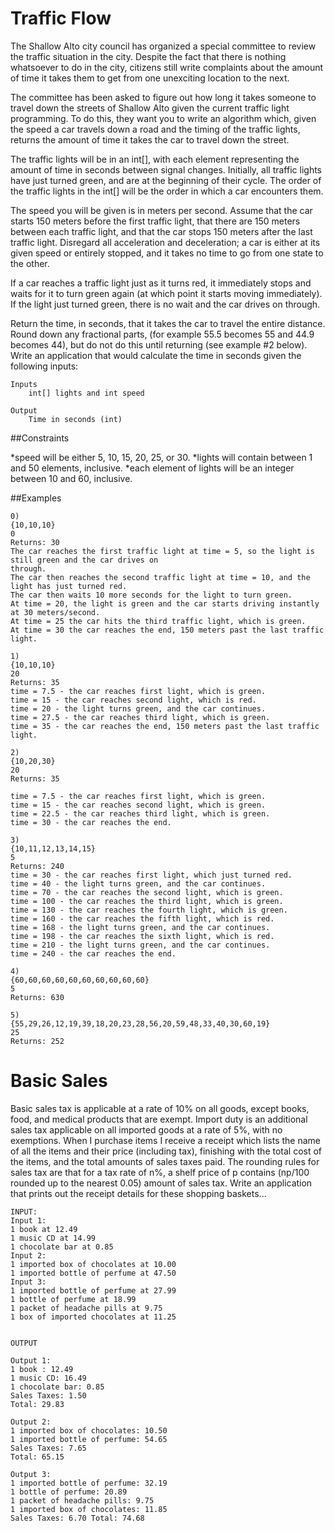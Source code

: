 
Traffic Flow
============

The Shallow Alto city council has organized a special committee to review the traffic situation in the city. Despite the fact that there is nothing whatsoever to do in the city, citizens still write
complaints about the amount of time it takes them to get from one unexciting location to the next.

The committee has been asked to figure out how long it takes someone to travel down the streets of Shallow Alto given the current traffic light programming. To do this, they want you to
write an algorithm which, given the speed a car travels down a road and the timing of the traffic lights, returns the amount of time it takes the car to travel down the street.

The traffic lights will be in an int[], with each element representing the amount of time in seconds between signal changes. Initially, all traffic lights have just turned green, and are at the
beginning of their cycle. The order of the traffic lights in the int[] will be the order in which a car encounters them.

The speed you will be given is in meters per second. Assume that the car starts 150 meters before the first traffic light, that there are 150 meters between each traffic light, and that the
car stops 150 meters after the last traffic light. Disregard all acceleration and deceleration; a car is either at its given speed or entirely stopped, and it takes no time to go from one state to the
other.

If a car reaches a traffic light just as it turns red, it immediately stops and waits for it to turn green again (at which point it starts moving immediately). If the light just turned green, there is
no wait and the car drives on through.

Return the time, in seconds, that it takes the car to travel the entire distance. Round down any fractional parts, (for example 55.5 becomes 55 and 44.9 becomes 44), but do not do this until
returning (see example #2 below).
Write an application that would calculate the time in seconds given the following inputs:

```
Inputs
    int[] lights and int speed

Output
    Time in seconds (int)
```


##Constraints

*speed will be either 5, 10, 15, 20, 25, or 30.
*lights will contain between 1 and 50 elements, inclusive.
*each element of lights will be an integer between 10 and 60, inclusive.

##Examples

```
0)
{10,10,10}
0
Returns: 30
The car reaches the first traffic light at time = 5, so the light is still green and the car drives on
through.
The car then reaches the second traffic light at time = 10, and the light has just turned red.
The car then waits 10 more seconds for the light to turn green.
At time = 20, the light is green and the car starts driving instantly at 30 meters/second.
At time = 25 the car hits the third traffic light, which is green.
At time = 30 the car reaches the end, 150 meters past the last traffic light.
```

```
1)
{10,10,10}
20
Returns: 35
time = 7.5 - the car reaches first light, which is green.
time = 15 - the car reaches second light, which is red.
time = 20 - the light turns green, and the car continues.
time = 27.5 - the car reaches third light, which is green.
time = 35 - the car reaches the end, 150 meters past the last traffic light.
```

```
2)
{10,20,30}
20
Returns: 35

time = 7.5 - the car reaches first light, which is green.
time = 15 - the car reaches second light, which is green.
time = 22.5 - the car reaches third light, which is green.
time = 30 - the car reaches the end.
```

```
3)
{10,11,12,13,14,15}
5
Returns: 240
time = 30 - the car reaches first light, which just turned red.
time = 40 - the light turns green, and the car continues.
time = 70 - the car reaches the second light, which is green.
time = 100 - the car reaches the third light, which is green.
time = 130 - the car reaches the fourth light, which is green.
time = 160 - the car reaches the fifth light, which is red.
time = 168 - the light turns green, and the car continues.
time = 198 - the car reaches the sixth light, which is red.
time = 210 - the light turns green, and the car continues.
time = 240 - the car reaches the end.
```

```
4)
{60,60,60,60,60,60,60,60,60,60}
5
Returns: 630
```

```
5)
{55,29,26,12,19,39,18,20,23,28,56,20,59,48,33,40,30,60,19}
25
Returns: 252
```

Basic Sales
===========

Basic sales tax is applicable at a rate of 10% on all goods, except books, food, and medical products that are exempt. Import duty is an additional sales tax applicable on all imported
goods at a rate of 5%, with no exemptions. When I purchase items I receive a receipt which lists the name of all the items and their price
(including tax), finishing with the total cost of the items, and the total amounts of sales taxes paid. The rounding rules for sales tax are that for a tax rate of n%, a shelf price of p contains
(np/100 rounded up to the nearest 0.05) amount of sales tax. Write an application that prints out the receipt details for these shopping baskets...

```
INPUT:
Input 1:
1 book at 12.49
1 music CD at 14.99
1 chocolate bar at 0.85
Input 2:
1 imported box of chocolates at 10.00
1 imported bottle of perfume at 47.50
Input 3:
1 imported bottle of perfume at 27.99
1 bottle of perfume at 18.99
1 packet of headache pills at 9.75
1 box of imported chocolates at 11.25


OUTPUT

Output 1:
1 book : 12.49
1 music CD: 16.49
1 chocolate bar: 0.85
Sales Taxes: 1.50
Total: 29.83

Output 2:
1 imported box of chocolates: 10.50
1 imported bottle of perfume: 54.65
Sales Taxes: 7.65
Total: 65.15

Output 3:
1 imported bottle of perfume: 32.19
1 bottle of perfume: 20.89
1 packet of headache pills: 9.75
1 imported box of chocolates: 11.85
Sales Taxes: 6.70 Total: 74.68
```
